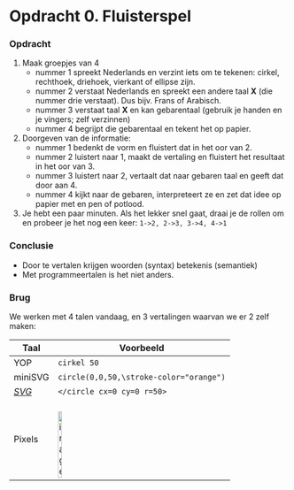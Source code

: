 # Opdracht 0. Fluisterspel

### Opdracht

1. Maak groepjes van 4
   * nummer 1 spreekt Nederlands en verzint iets om te tekenen: cirkel, rechthoek, driehoek, vierkant of ellipse zijn.
   * nummer 2 verstaat Nederlands en spreekt een andere taal **X** (die nummer drie verstaat). Dus bijv. Frans of Arabisch.
   * nummer 3 verstaat taal **X** en kan gebarentaal (gebruik je handen en je vingers; zelf verzinnen)
   * nummer 4 begrijpt die gebarentaal en tekent het op papier.
2. Doorgeven van de informatie:
   * nummer 1 bedenkt de vorm en fluistert dat in het oor van 2.
   * nummer 2 luistert naar 1, maakt de vertaling en fluistert het resultaat in het oor van 3.
   * nummer 3 luistert naar 2, vertaalt dat naar gebaren taal en geeft dat door aan 4.
   * nummer 4 kijkt naar de gebaren, interpreteert ze en zet dat idee op papier met en pen of potlood.
4. Je hebt een paar minuten. Als het lekker snel gaat, draai je de rollen om en probeer je het nog een keer: `1->2, 2->3, 3->4, 4->1`

### Conclusie
   * Door te vertalen krijgen woorden (syntax) betekenis (semantiek)
   * Met programmeertalen is het niet anders.

### Brug

We werken met 4 talen vandaag, en 3 vertalingen waarvan we er 2 zelf maken:

| Taal | Voorbeeld |
| ---- | ---- |
| YOP  | `cirkel 50` |
| miniSVG |  `circle(0,0,50,\stroke-color="orange")` |
| [*SVG*](https://www.w3.org/TR/SVG2/) | `</circle cx=0 cy=0 r=50>` |
| Pixels | </br><img width="15%" alt="image" src="https://user-images.githubusercontent.com/1990295/220865657-e771c297-d9e8-4c49-ad00-3d73c75bc717.png"> |

